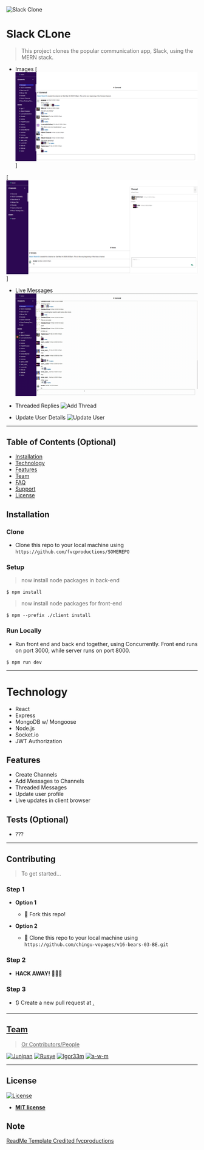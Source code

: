 <img src="https://github.com/chingu-voyages/v16-bears-03-BE/blob/project-readme/client/src/assets/logo.svg" title="Slack Clone" alt="Slack Clone">

# Slack CLone

> This project clones the popular communication app, Slack, using the MERN stack. 

- Images
[![Screen Shot](https://github.com/chingu-voyages/v16-bears-03-BE/blob/project-readme/assets/Channel-Image.png)]

[![Screen Shot](https://github.com/chingu-voyages/v16-bears-03-BE/blob/project-readme/assets/Thread-Image.png)]

- Live Messages
![Add Comment](https://github.com/chingu-voyages/v16-bears-03-BE/blob/project-readme/assets/Add-Comment.gif)

- Threaded Replies
![Add Thread](https://github.com/chingu-voyages/v16-bears-03-BE/blob/project-readme/assets/Add-Thread.gif)

- Update User Details
![Update User](https://github.com/chingu-voyages/v16-bears-03-BE/blob/project-readme/assets/Update-User.gif)
---

## Table of Contents (Optional)

- [Installation](#installation)
- [Technology](#technology)
- [Features](#features)
- [Team](#team)
- [FAQ](#faq)
- [Support](#support)
- [License](#license)

## Installation

### Clone

- Clone this repo to your local machine using `https://github.com/fvcproductions/SOMEREPO`

### Setup

> now install node packages in back-end

```shell
$ npm install
```

>now install node packages for front-end

```shell
$ npm --prefix ./client install
```

### Run Locally

- Run front end and back end together, using Concurrently. Front end runs on port 3000, while server runs on port 8000.

```shell
$ npm run dev
```

---

# Technology

 - React
 - Express
 - MongoDB w/ Mongoose
 - Node.js
 - Socket.io
 - JWT Authorization

## Features

- Create Channels
- Add Messages to Channels
- Threaded Messages
- Update user profile
- Live updates in client browser 


## Tests (Optional)

- ???

---

## Contributing

> To get started...

### Step 1

- **Option 1**
    - 🍴 Fork this repo!

- **Option 2**
    - 👯 Clone this repo to your local machine using `https://github.com/chingu-voyages/v16-bears-03-BE.git`

### Step 2

- **HACK AWAY!** 🔨🔨🔨

### Step 3

- 🔃 Create a new pull request at <a href="https://github.com/chingu-voyages/v16-bears-03-BE" target="_blank">.

---

## Team

> Or Contributors/People

[![Junjpan](https://avatars2.githubusercontent.com/u/27034919?s=60&v=4?s=200)](https://github.com/Junjpan)
[![Rusye](https://avatars3.githubusercontent.com/u/42260235?s=60&v=4)](https://github.com/rusye)
[![Igor33m](https://avatars0.githubusercontent.com/u/10785230?s=60&v=4?s=200)](https://github.com/Igor333m)
[![a-w-m](https://avatars2.githubusercontent.com/u/47095419?s=60&v=4)](https://github.com/a-w-m)

---

## License

[![License](http://img.shields.io/:license-mit-blue.svg?style=flat-square)](http://badges.mit-license.org)

- **[MIT license](http://opensource.org/licenses/mit-license.php)**

## Note

[ReadMe Template Credited fvcproductions](https://gist.github.com/fvcproductions/1bfc2d4aecb01a834b46#file-samplereadme-md)